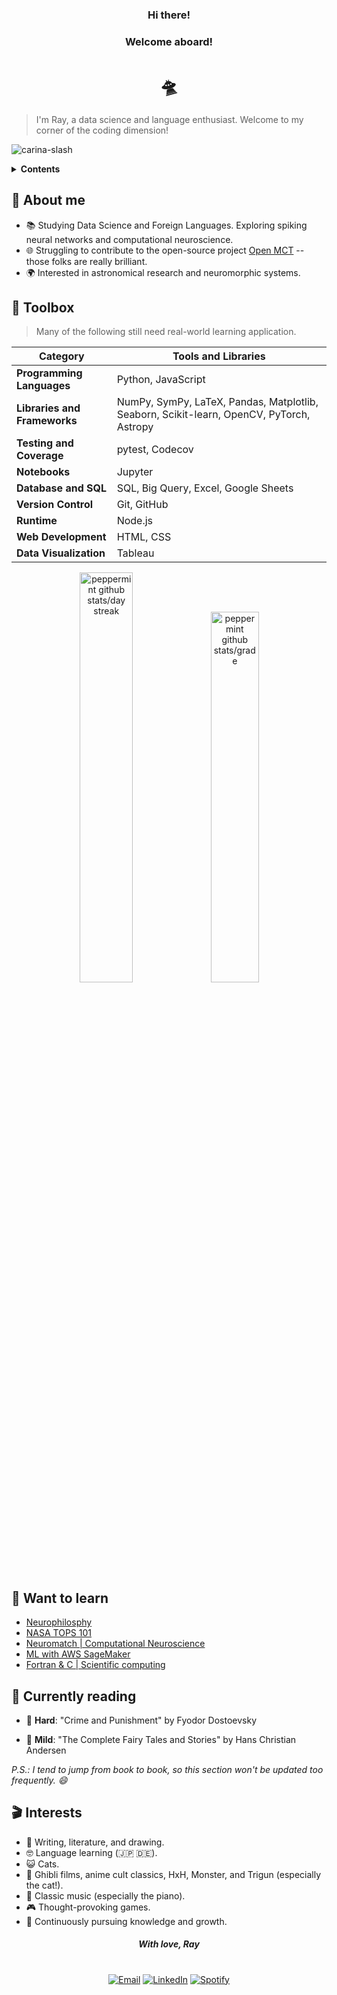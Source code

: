 

<div align = center>
  <h3>Hi there!</h3> 
  <h3>Welcome aboard!</h3>
  <h1>🛸</h1>
</div>

>I'm Ray, a data science and language enthusiast. Welcome to my corner of the coding dimension!

![carina-slash](https://github.com/peppermintbird/peppermintbird/assets/148541376/4acda94d-5916-4187-8752-1e609648f8ee)


<div>
  <details>
    <summary><strong>Contents</strong></summary>　
  
  - [About me](#-about-me)
  - [Toolbox](#-toolbox)
  - [Want to learn](#-want-to-learn)
  - [Currently reading](#-currently-reading)
  - [Interests](#-interests)

  </details>
</div>

## 🌱 About me

- 📚 Studying Data Science and Foreign Languages. Exploring spiking neural networks and computational neuroscience.
- 🌐 Struggling to contribute to the open-source project [Open MCT](https://github.com/nasa/openmct) -- those folks are really brilliant.
- 🌍 Interested in astronomical research and neuromorphic systems.

## 🧰 Toolbox

> Many of the following still need real-world learning application.

| Category               | Tools and Libraries                                                | 
|------------------------|---------------------------------------------------------------------|
| **Programming Languages** | Python, JavaScript                                                        | 
| **Libraries and Frameworks** | NumPy, SymPy, LaTeX, Pandas, Matplotlib, Seaborn, Scikit-learn, OpenCV, PyTorch, Astropy | 
|**Testing and Coverage** | pytest, Codecov                                                   |
| **Notebooks**           | Jupyter                                                           |      
| **Database and SQL**    | SQL, Big Query, Excel, Google Sheets                              | 
| **Version Control**     | Git, GitHub                                                       |
| **Runtime**             | Node.js                                                           |
| **Web Development**     | HTML, CSS                                                         | 
| **Data Visualization**  | Tableau                                                           | 

<div align = center>
  <img src="https://github-readme-streak-stats.herokuapp.com/?user=peppermintbird&theme=prussian&hide_border=true" alt="peppermint github stats/day streak" style="width: 41%">    <img src="https://github-readme-stats.vercel.app/api?username=peppermintbird&theme=prussian&show_icons=true&hide_border=true&count_private=true"alt="peppermint github stats/grade" style="width: 39%">
</div>

## 🌟 Want to learn

  - [Neurophilosphy](https://www.wi-phi.com/modules/neurophilosophy/) 
  - [NASA TOPS 101](https://nasa.github.io/Transform-to-Open-Science/)
  - [Neuromatch | Computational Neuroscience](https://neuromatch.io/)
  - [ML with AWS SageMaker](https://aws.amazon.com/sagemaker/getting-started/?refid=ap_card)
  - [Fortran & C | Scientific computing](https://ocw.mit.edu/courses/12-010-computational-methods-of-scientific-programming-fall-2011/)


## 📖 Currently reading
  
  - 💎 **Hard**: "Crime and Punishment" by Fyodor Dostoevsky

  - 🍵 **Mild**: "The Complete Fairy Tales and Stories" by Hans Christian Andersen
    

_P.S.: I tend to jump from book to book, so this section won't be updated too frequently. 😄_

## 🎬 Interests

- 📝 Writing, literature, and drawing.
- 🤓 Language learning (🇯🇵 🇩🇪).
- 😺 Cats.
- 🌟 Ghibli films, anime cult classics, HxH, Monster, and Trigun (especially the cat!).
- 🎹 Classic music (especially the piano).
- 🎮 Thought-provoking games.
- 🧠 Continuously pursuing knowledge and growth.


<div align = "center">
    <h5><i>With love, Ray</i></h5>
</div>

<h1></h1>

<div align="center">
  
[![Email](https://img.shields.io/badge/Email-black?style=flat&logo=gmail&labelColor=black&logoColor=white)](mailto:rayanerocha090@gmail.com)
[![LinkedIn](https://img.shields.io/badge/LinkedIn-black?style=flat&logo=linkedin&labelColor=black&logoColor=white)](https://www.linkedin.com/in/rayane-rocha-ds)
[![Spotify](https://img.shields.io/badge/Spotify-black?style=flat&logo=spotify&labelColor=black&logoColor=white)](https://open.spotify.com/user/31geojxyibgmhfhyuic7242zreyu?si=04168ceec325448c)
</div>






